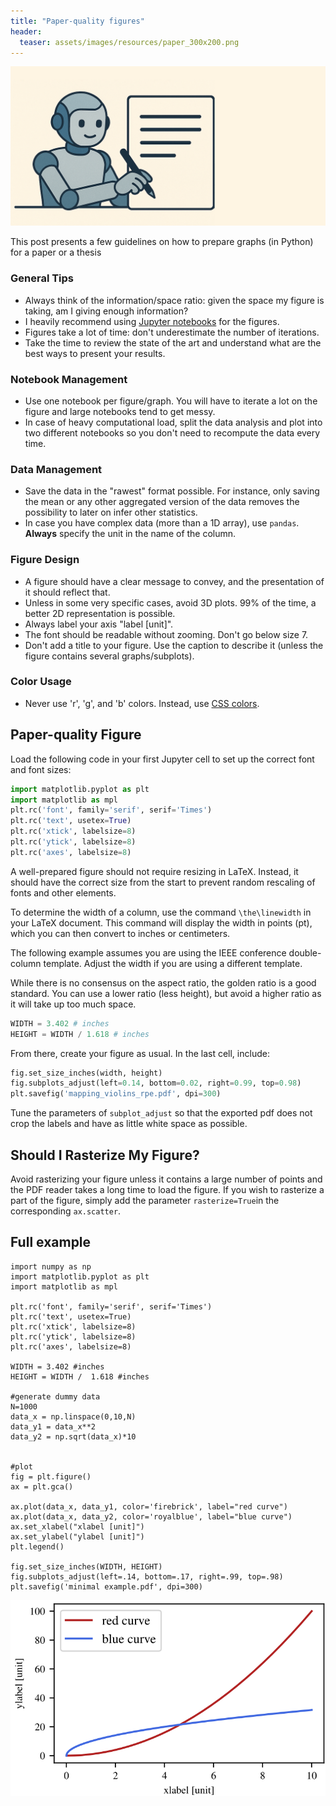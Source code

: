```yaml
---
title: "Paper-quality figures"
header:
  teaser: assets/images/resources/paper_300x200.png
---
```


![intro figure](/assets/images/resources/paper.png)

This post presents a few guidelines on how to prepare graphs (in Python) for a paper or a thesis

### General Tips

- Always think of the information/space ratio: given the space my figure is taking, am I giving enough information?
- I heavily recommend using [Jupyter notebooks](https://jupyter.org/) for the figures.
- Figures take a lot of time: don't underestimate the number of iterations.
- Take the time to review the state of the art and understand what are the best ways to present your results.

### Notebook Management

- Use one notebook per figure/graph. You will have to iterate a lot on the figure and large notebooks tend to get messy.
- In case of heavy computational load, split the data analysis and plot into two different notebooks so you don't need to recompute the data every time.

### Data Management

- Save the data in the "rawest" format possible. For instance, only saving the mean or any other aggregated version of the data removes the possibility to later on infer other statistics.
- In case you have complex data (more than a 1D array), use `pandas`. **Always** specify the unit in the name of the column.

### Figure Design

- A figure should have a clear message to convey, and the presentation of it should reflect that.
- Unless in some very specific cases, avoid 3D plots. 99% of the time, a better 2D representation is possible.
- Always label your axis "label [unit]".
- The font should be readable without zooming. Don't go below size 7.
- Don't add a title to your figure. Use the caption to describe it (unless the figure contains several graphs/subplots).


### Color Usage

- Never use 'r', 'g', and 'b' colors. Instead, use [CSS colors](https://matplotlib.org/stable/gallery/color/named_colors.html).

## Paper-quality Figure

Load the following code in your first Jupyter cell to set up the correct font and font sizes:

```python
import matplotlib.pyplot as plt
import matplotlib as mpl
plt.rc('font', family='serif', serif='Times')
plt.rc('text', usetex=True)
plt.rc('xtick', labelsize=8)
plt.rc('ytick', labelsize=8)
plt.rc('axes', labelsize=8)
```

A well-prepared figure should not require resizing in LaTeX. Instead, it should have the correct size from the start to prevent random rescaling of fonts and other elements.

To determine the width of a column, use the command `\the\linewidth` in your LaTeX document. This command will display the width in points (pt), which you can then convert to inches or centimeters.

The following example assumes you are using the IEEE conference double-column template. Adjust the width if you are using a different template.

While there is no consensus on the aspect ratio, the golden ratio is a good standard. You can use a lower ratio (less height), but avoid a higher ratio as it will take up too much space.

```python
WIDTH = 3.402 # inches
HEIGHT = WIDTH / 1.618 # inches
```

From there, create your figure as usual. In the last cell, include:

```python
fig.set_size_inches(width, height)
fig.subplots_adjust(left=0.14, bottom=0.02, right=0.99, top=0.98)
plt.savefig('mapping_violins_rpe.pdf', dpi=300)
```
Tune the parameters of `subplot_adjust` so that the exported pdf does not crop the labels and have as little white space as possible.

## Should I Rasterize My Figure?

Avoid rasterizing your figure unless it contains a large number of points and the PDF reader takes a long time to load the figure.
If you wish to rasterize a part of the figure, simply add the parameter `rasterize=True`in the corresponding `ax.scatter`.



## Full example

```
import numpy as np
import matplotlib.pyplot as plt
import matplotlib as mpl

plt.rc('font', family='serif', serif='Times')
plt.rc('text', usetex=True)
plt.rc('xtick', labelsize=8)
plt.rc('ytick', labelsize=8)
plt.rc('axes', labelsize=8)

WIDTH = 3.402 #inches
HEIGHT = WIDTH /  1.618 #inches

#generate dummy data
N=1000
data_x = np.linspace(0,10,N)
data_y1 = data_x**2
data_y2 = np.sqrt(data_x)*10


#plot
fig = plt.figure()
ax = plt.gca()

ax.plot(data_x, data_y1, color='firebrick', label="red curve")
ax.plot(data_x, data_y2, color='royalblue', label="blue curve")
ax.set_xlabel("xlabel [unit]")
ax.set_ylabel("ylabel [unit]")
plt.legend()

fig.set_size_inches(WIDTH, HEIGHT)
fig.subplots_adjust(left=.14, bottom=.17, right=.99, top=.98)
plt.savefig('minimal example.pdf', dpi=300)
```

![graph](/assets/images/resources/graph.png)


